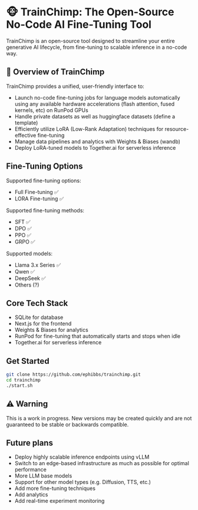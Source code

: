# 🐵 TrainChimp: The Open-Source No-Code AI Fine-Tuning Tool

TrainChimp is an open-source tool designed to streamline your entire generative AI lifecycle, from fine-tuning to scalable inference in a no-code way.

## 📌 Overview of TrainChimp

TrainChimp provides a unified, user-friendly interface to:
- Launch no-code fine-tuning jobs for language models automatically using any available hardware accelerations (flash attention, fused kernels, etc) on RunPod GPUs
- Handle private datasets as well as huggingface datasets (define a template)
- Efficiently utilize LoRA (Low-Rank Adaptation) techniques for resource-effective fine-tuning
- Manage data pipelines and analytics with Weights & Biases (wandb)
- Deploy LoRA-tuned models to Together.ai for serverless inference

## Fine-Tuning Options

Supported fine-tuning options:
- Full Fine-tuning ✅
- LORA Fine-tuning ✅

Supported fine-tuning methods:
- SFT ✅
- DPO ✅
- PPO ✅
- GRPO ✅

Supported models:
- Llama 3.x Series ✅
- Qwen ✅
- DeepSeek ✅
- Others (?)

## Core Tech Stack
- SQLite for database
- Next.js for the frontend
- Weights & Biases for analytics
- RunPod for fine-tuning that automatically starts and stops when idle
- Together.ai for serverless inference

## Get Started

```bash
git clone https://github.com/ephibbs/trainchimp.git
cd trainchimp
./start.sh
```

## ⚠️ Warning

This is a work in progress. New versions may be created quickly and are not guaranteed to be stable or backwards compatible.

## Future plans
- Deploy highly scalable inference endpoints using vLLM
- Switch to an edge-based infrastructure as much as possible for optimal performance
- More LLM base models
- Support for other model types (e.g. Diffusion, TTS, etc.)
- Add more fine-tuning techniques
- Add analytics
- Add real-time experiment monitoring
